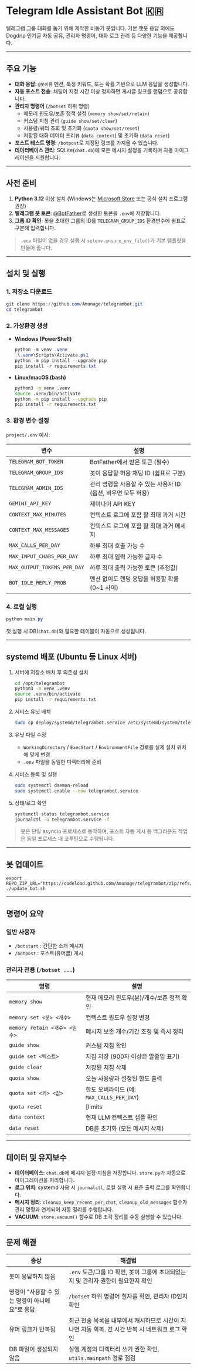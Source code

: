 # Telegram Idle Assistant Bot 🇰🇷

텔레그램 그룹 대화를 돕기 위해 제작한 비동기 봇입니다. 기본 챗봇 응답 외에도 Dogdrip 인기글 자동 공유, 관리자 명령어, 대화 로그 관리 등 다양한 기능을 제공합니다.

---

## 주요 기능

- **대화 응답**: `@봇이름` 멘션, 특정 키워드, 또는 확률 기반으로 LLM 응답을 생성합니다.
- **자동 포스트 전송**: 채팅이 지정 시간 이상 정지하면  게시글 링크를 랜덤으로 공유합니다.
- **관리자 명령어** (`/botset` 하위 명령)
  - 메모리 윈도우/보존 정책 설정 (`memory show/set/retain`)
  - 커스텀 지침 관리 (`guide show/set/clear`)
  - 사용량/쿼터 조회 및 초기화 (`quota show/set/reset`)
  - 저장된 대화 데이터 프리뷰 (`data context`) 및 초기화 (`data reset`)
- **포스트 테스트 명령**: `/botpost`로 지정된 링크를 가져올 수 있습니다.
- **데이터베이스 관리**: SQLite(`chat.db`)에 모든 메시지·설정을 기록하며 자동 마이그레이션을 지원합니다.

---

## 사전 준비

1. **Python 3.12** 이상 설치 (Windows는 [Microsoft Store](https://apps.microsoft.com/) 또는 공식 설치 프로그램 권장)
2. **텔레그램 봇 토큰**: [@BotFather](https://t.me/BotFather)로 생성한 토큰을 `.env`에 저장합니다.
3. **그룹 ID 확인**: 봇을 초대한 그룹의 ID를 `TELEGRAM_GROUP_IDS` 환경변수에 쉼표로 구분해 입력합니다.

> `.env` 파일이 없을 경우 실행 시 `setenv.ensure_env_file()`가 기본 템플릿을 만들어 줍니다.

---

## 설치 및 실행

### 1. 저장소 다운로드

```powershell
git clone https://github.com/Amunage/telegrambot.git
cd telegrambot
```

### 2. 가상환경 생성

- **Windows (PowerShell)**
  ```powershell
  python -m venv .venv
  .\.venv\Scripts\Activate.ps1
  python -m pip install --upgrade pip
  pip install -r requirements.txt
  ```

- **Linux/macOS (bash)**
  ```bash
  python3 -m venv .venv
  source .venv/bin/activate
  python -m pip install --upgrade pip
  pip install -r requirements.txt
  ```

### 3. 환경 변수 설정

`project/.env` 예시:

| 변수 | 설명 |
| --- | --- |
| `TELEGRAM_BOT_TOKEN` | BotFather에서 받은 토큰 (필수) |
| `TELEGRAM_GROUP_IDS` | 봇이 응답할 허용 채팅 ID (쉼표로 구분) |
| `TELEGRAM_ADMIN_IDS` | 관리 명령을 사용할 수 있는 사용자 ID (옵션, 비우면 모두 허용) |
| `GEMINI_API_KEY` | 제미나이 API KEY |
| `CONTEXT_MAX_MINUTES` | 컨텍스트 로그에 포함 할 최대 과거 시간 |
| `CONTEXT_MAX_MESSAGES` | 컨텍스트 로그에 포함 할 최대 과거 메세지 |
| `MAX_CALLS_PER_DAY` | 하루 최대 호출 가능 수 |
| `MAX_INPUT_CHARS_PER_DAY` | 하루 최대 입력 가능한 글자 수 |
| `MAX_OUTPUT_TOKENS_PER_DAY` | 하루 최대 출력 가능한 토큰 (추정값) |
| `BOT_IDLE_REPLY_PROB` | 멘션 없이도 랜덤 응답을 허용할 확률 (0~1 사이) |

### 4. 로컬 실행

```powershell
python main.py
```

첫 실행 시 DB(`chat.db`)와 필요한 테이블이 자동으로 생성됩니다.

---

## systemd 배포 (Ubuntu 등 Linux 서버)

1. 서버에 저장소 배치 후 의존성 설치
	```bash
	cd /opt/telegrambot
	python3 -m venv .venv
	source .venv/bin/activate
	pip install -r requirements.txt
	```

2. 서비스 유닛 배치
	```bash
	sudo cp deploy/systemd/telegrambot.service /etc/systemd/system/telegrambot.service
	```

3. 유닛 파일 수정
	- `WorkingDirectory` / `ExecStart` / `EnvironmentFile` 경로를 실제 설치 위치에 맞게 변경
	- `.env` 파일을 동일한 디렉터리에 준비

4. 서비스 등록 및 실행
	```bash
	sudo systemctl daemon-reload
	sudo systemctl enable --now telegrambot.service
	```

5. 상태/로그 확인
	```bash
	systemctl status telegrambot.service
	journalctl -u telegrambot.service -f
	```

> 봇은 단일 asyncio 프로세스로 동작하며, 포스트 자동 게시 등 백그라운드 작업은 동일 프로세스 내 코루틴으로 수행됩니다.

---

## 봇 업데이트
```chmod +x update_bot.sh
export REPO_ZIP_URL="https://codeload.github.com/Amunage/telegrambot/zip/refs/heads/main"
./update_bot.sh
```

---

## 명령어 요약

### 일반 사용자
- `/botstart` : 간단한 소개 메시지
- `/botpost` : 포스트(유머글) 게시

### 관리자 전용 (`/botset ...`)

| 명령 | 설명 |
| --- | --- |
| `memory show` | 현재 메모리 윈도우(분)/개수/보존 정책 확인 |
| `memory set <분> <개수>` | 컨텍스트 윈도우 설정 변경 |
| `memory retain <개수> <일수>` | 메시지 보존 개수/기간 조정 및 즉시 정리 |
| `guide show` | 커스텀 지침 확인 |
| `guide set <텍스트>` | 지침 저장 (900자 이상은 말줄임 표기) |
| `guide clear` | 저장된 지침 삭제 |
| `quota show` | 오늘 사용량과 설정된 한도 출력 |
| `quota set <키> <값>` | 한도 오버라이드 (예: `MAX_CALLS_PER_DAY`) |
| `quota reset ` | [limits|today|all] 한도/사용량 초기화 |
| `data context` | 현재 LLM 컨텍스트 샘플 확인 |
| `data reset` | DB를 초기화 (모든 메시지 삭제) |

---

## 데이터 및 유지보수

- **데이터베이스**: `chat.db`에 메시지·설정·지침을 저장합니다. `store.py`가 자동으로 마이그레이션을 처리합니다.
- **로그 위치**: systemd 사용 시 `journalctl`, 로컬 실행 시 표준 출력 로그를 확인합니다.
- **메시지 정리**: `cleanup_keep_recent_per_chat`, `cleanup_old_messages` 함수가 관리 명령과 연계되어 자동 정리를 수행합니다.
- **VACUUM**: `store.vacuum()` 함수로 DB 조각 정리를 수동 실행할 수 있습니다.

---

## 문제 해결

| 증상 | 해결법 |
| --- | --- |
| 봇이 응답하지 않음 | `.env` 토큰/그룹 ID 확인, 봇이 그룹에 초대되었는지 및 관리자 권한이 필요한지 확인 |
| 명령이 "사용할 수 있는 명령이 아니에요"로 응답 | `/botset` 하위 명령어 철자를 확인, 관리자 ID인지 확인 |
| 유머 링크가 반복됨 | 최근 전송 목록을 내부에서 캐시하므로 시간이 지나면 자동 회복. 긴 시간 반복 시 네트워크 로그 확인 |
| DB 파일이 생성되지 않음 | 실행 계정의 디렉터리 쓰기 권한 확인, `utils.mainpath` 경로 점검 |

